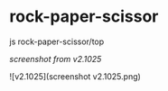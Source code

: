 # rock-paper-scissor
js rock-paper-scissor/top
<!-- a javascript project from the odin project -->
*screenshot from v2.1025*

![v2.1025](screenshot v2.1025.png)
